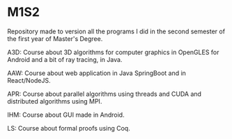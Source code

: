 # M1S2

Repository made to version all the programs I did in the second semester of the first year of Master's Degree.

A3D: Course about 3D algorithms for computer graphics in OpenGLES for Android and a bit of ray tracing, in Java.

AAW: Course about web application in Java SpringBoot and in React/NodeJS.

APR: Course about parallel algorithms using threads and CUDA and distributed algorithms using MPI.

IHM: Course about GUI made in Android.

LS: Course about formal proofs using Coq.
